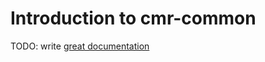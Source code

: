 # Introduction to cmr-common

TODO: write [great documentation](http://jacobian.org/writing/great-documentation/what-to-write/)
